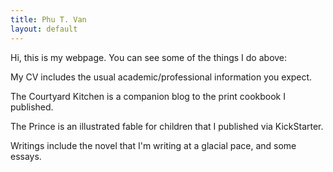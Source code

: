 ```yaml
---
title: Phu T. Van
layout: default
---
```


Hi, this is my webpage. You can see some of the things I do above: 

My CV includes the usual academic/professional information you expect.

The Courtyard Kitchen is a companion blog to the print cookbook I published. 

The Prince is an illustrated fable for children that I published via KickStarter.

Writings include the novel that I'm writing at a glacial pace, and some essays.   
